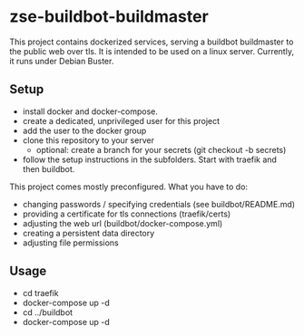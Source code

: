 # zse-buildbot-buildmaster
This project contains dockerized services, serving a buildbot buildmaster to the public web over tls.
It is intended to be used on a linux server.
Currently, it runs under Debian Buster.
## Setup
- install docker and docker-compose.
- create a dedicated, unprivileged user for this project
- add the user to the docker group
- clone this repository to your server
  - optional: create a branch for your secrets (git checkout -b secrets)
- follow the setup instructions in the subfolders. Start with traefik and then buildbot.

This project comes mostly preconfigured.
What you have to do:
- changing passwords / specifying credentials (see buildbot/README.md)
- providing a certificate for tls connections (traefik/certs)
- adjusting the web url (buildbot/docker-compose.yml)
- creating a persistent data directory
- adjusting file permissions

## Usage
- cd traefik
- docker-compose up -d
- cd ../buildbot
- docker-compose up -d
